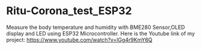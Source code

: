 # Ritu-Corona_test_ESP32
Measure the body temperature and humidity with BME280 Sensor,OLED display and LED using ESP32 Microcontroller.
Here is the Youtube link of my project: https://www.youtube.com/watch?v=lGg4r9KmY6Q
